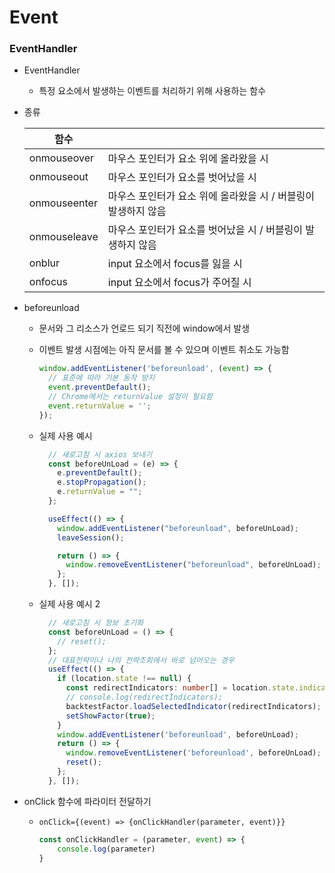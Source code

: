 # Event

### EventHandler

- EventHandler
  
  - 특정 요소에서 발생하는 이벤트를 처리하기 위해 사용하는 함수

- 종류
  
  | 함수           |                                      |
  | ------------ | ------------------------------------ |
  | onmouseover  | 마우스 포인터가 요소 위에 올라왔을 시                |
  | onmouseout   | 마우스 포인터가 요소를 벗어났을 시                  |
  | onmouseenter | 마우스 포인터가 요소 위에 올라왔을 시 / 버블링이 발생하지 않음 |
  | onmouseleave | 마우스 포인터가 요소를 벗어났을 시 / 버블링이 발생하지 않음   |
  | onblur       | input 요소에서 focus를 잃을 시               |
  | onfocus      | input 요소에서 focus가 주어질 시              |

- beforeunload
  
  - 문서와 그 리소스가 언로드 되기 직전에 window에서 발생
  
  - 이벤트 발생 시점에는 아직 문서를 볼 수 있으며 이벤트 취소도 가능함
    
    ```js
    window.addEventListener('beforeunload', (event) => {
      // 표준에 따라 기본 동작 방지
      event.preventDefault();
      // Chrome에서는 returnValue 설정이 필요함
      event.returnValue = '';
    });
    ```
  
  - 실제 사용 예시
    
    ```js
      // 새로고침 시 axios 보내기
      const beforeUnLoad = (e) => {
        e.preventDefault();
        e.stopPropagation();
        e.returnValue = "";
      };
    
      useEffect(() => {
        window.addEventListener("beforeunload", beforeUnLoad);
        leaveSession();
    
        return () => {
          window.removeEventListener("beforeunload", beforeUnLoad);
        };
      }, []);
    ```
  
  - 실제 사용 예시 2
    
    ```typescript
      // 새로고침 시 정보 초기화
      const beforeUnLoad = () => {
        // reset();
      };
      // 대표전략이나 나의 전략조회에서 바로 넘어오는 경우
      useEffect(() => {
        if (location.state !== null) {
          const redirectIndicators: number[] = location.state.indicators;
          // console.log(redirectIndicators);
          backtestFactor.loadSelectedIndicator(redirectIndicators);
          setShowFactor(true);
        }
        window.addEventListener('beforeunload', beforeUnLoad);
        return () => {
          window.removeEventListener('beforeunload', beforeUnLoad);
          reset();
        };
      }, []);
    ```

- onClick 함수에 파라미터 전달하기
  
  - `onClick={(event) => {onClickHandler(parameter, event)}}`
    
    ```javascript
    const onClickHandler = (parameter, event) => {
        console.log(parameter)
    }
    ```
